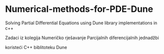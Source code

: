# Numerical-methods-for-PDE-Dune
Solving Partial Differential Equations using Dune library implementations in c++

Zadaci iz kolegija Numeričko rješavanje Parcijalnih diferencijalnih jednadžbi

koristeći C++ biblitoteku Dune 

